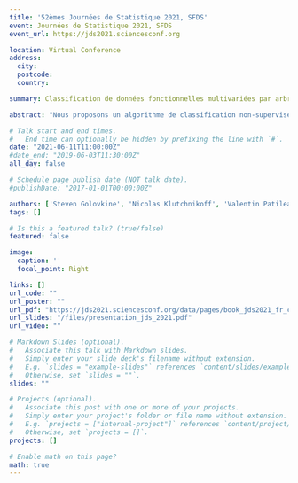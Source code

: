 ```yaml
---
title: '52èmes Journées de Statistique 2021, SFDS'
event: Journées de Statistique 2021, SFDS
event_url: https://jds2021.sciencesconf.org

location: Virtual Conference
address:
  city: 
  postcode: 
  country: 

summary: Classification de données fonctionnelles multivariées par arbres binaires non-supervisées

abstract: "Nous proposons un algorithme de classification non-supervisée par modèle de mélange pour une classe générale de données fonctionnelles. Ces réalisations aléatoires peuvent être mesurées avec erreur à des points d'observations discrets, éventuellement aléatoires, dans leur domaine de définition. L'idée est de construire un ensemble d'arbres binaires par découpage récursif des observations. Le nombre de groupes est déterminé grâce aux données. Cet algorithme fournit des résultats facilement interprétables et de rapides prédictions sur de nouvelles données. Les résultats sur des données simulées montrent de bonnes performances dans différents cas complexes."

# Talk start and end times.
#   End time can optionally be hidden by prefixing the line with `#`.
date: "2021-06-11T11:00:00Z"
#date_end: "2019-06-03T11:30:00Z"
all_day: false

# Schedule page publish date (NOT talk date).
#publishDate: "2017-01-01T00:00:00Z"

authors: ['Steven Golovkine', 'Nicolas Klutchnikoff', 'Valentin Patilea']
tags: []

# Is this a featured talk? (true/false)
featured: false

image:
  caption: ''
  focal_point: Right

links: []
url_code: ""
url_poster: ""
url_pdf: "https://jds2021.sciencesconf.org/data/pages/book_jds2021_fr_compressed.pdf#page=441"
url_slides: "/files/presentation_jds_2021.pdf"
url_video: ""

# Markdown Slides (optional).
#   Associate this talk with Markdown slides.
#   Simply enter your slide deck's filename without extension.
#   E.g. `slides = "example-slides"` references `content/slides/example-slides.md`.
#   Otherwise, set `slides = ""`.
slides: ""

# Projects (optional).
#   Associate this post with one or more of your projects.
#   Simply enter your project's folder or file name without extension.
#   E.g. `projects = ["internal-project"]` references `content/project/deep-learning/index.md`.
#   Otherwise, set `projects = []`.
projects: []

# Enable math on this page?
math: true
---
```

